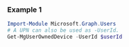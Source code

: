 ### Example 1
```powershell
Import-Module Microsoft.Graph.Users
# A UPN can also be used as -UserId.
Get-MgUserOwnedDevice -UserId $userId
```
